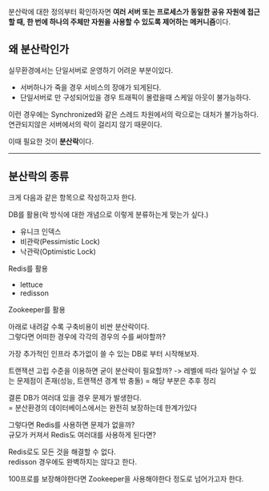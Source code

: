분산락에 대한 정의부터 확인하자면 **여러 서버 또는 프로세스가 동일한 공유 자원에 접근할 때, 한 번에 하나의 주체만 자원을 사용할 수 있도록 제어하는 메커니즘**이다.

## 왜 분산락인가

실무환경에서는 단일서버로 운영하기 어려운 부분이있다.

- 서버하나가 죽을 경우 서비스의 장애가 되게된다.
- 단일서버로 만 구성되어있을 경우 트래픽이 몰렸을때 스케일 아웃이 불가능하다.

이런 경우에는 Synchronized와 같은 스레드 차원에서의 락으로는 대처가 불가능하다.  
연관되지않은 서버에서의 락이 걸리지 않기 때문이다.  

이때 필요한 것이 **분산락**이다.

---

## 분산락의 종류

크게 다음과 같은 항목으로 작성하고자 한다.

DB를 활용(락 방식에 대한 개념으로 이렇게 분류하는게 맞는가 싶다.)
- 유니크 인덱스
- 비관락(Pessimistic Lock)
- 낙관락(Optimistic Lock)

Redis를 활용
- lettuce
- redisson

Zookeeper를 활용

아래로 내려갈 수록 구축비용이 비싼 분산락이다.  
그렇다면 어떠한 경우에 각각의 경우의 수를 써야할까?  

가장 추가적인 인프라 추가없이 쓸 수 있는 DB로 부터 시작해보자. 

트랜잭션 고립 수준을 이용하면 굳이 분산락이 필요할까? 
-> 레벨에 따라 일어날 수 있는 문제점이 존재(성능, 트랜잭션 경계 밖 충돌) = 해당 부분은 추후 정리

결론 DB가 여러대 있을 경우 문제가 발생한다.  
= 분산환경의 데이터베이스에서는 완전히 보장하는데 한계가있다

그렇다면 Redis를 사용하면 문제가 없을까?  
규모가 커져서 Redis도 여러대를 사용하게 된다면?  

Redis로도 모든 것을 해결할 수 없다.  
redisson 경우에도 완벽하지는 않다고 한다.  

100프로를 보장해야한다면 Zookeeper을 사용해야한다 정도로 넘어가고자 한다.  